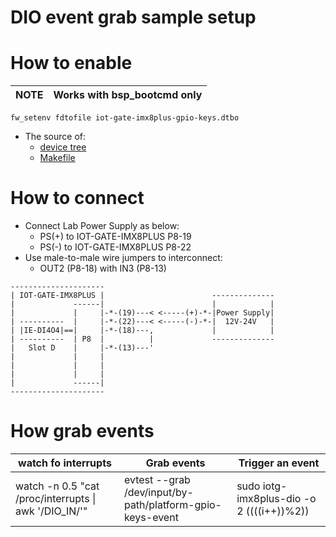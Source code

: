 # DIO event grab sample setup

# How to enable

|NOTE|Works with bsp_bootcmd only|
|---|---|

```
fw_setenv fdtofile iot-gate-imx8plus-gpio-keys.dtbo
```
* The source of:
  * [device tree](https://github.com/compulab-yokneam/linux-compulab/blob/linux-compulab_v6.1.22/arch/arm64/boot/dts/compulab/iot-gate-imx8plus-gpio-keys.dts)
  * [Makefile](https://github.com/compulab-yokneam/linux-compulab/blob/linux-compulab_v6.1.22/arch/arm64/boot/dts/compulab/Makefile#L33)

# How to connect
* Connect Lab Power Supply as below:
  * PS(+) to IOT-GATE-IMX8PLUS P8-19
  * PS(-) to IOT-GATE-IMX8PLUS P8-22
* Use male-to-male wire jumpers to interconnect:
  * OUT2 (P8-18) with IN3 (P8-13)

```
---------------------
| IOT-GATE-IMX8PLUS |                        --------------
|             ------|                        |            |
|             |     |-*-(19)---< <-----(+)-*-|Power Supply|
| ----------  |     |-*-(22)---< <-----(-)-*-|  12V-24V   |
| |IE-DI4O4|==|     |-*-(18)---,             |            |
| ----------  | P8  |          |             --------------
|   Slot D    |     |-*-(13)---'
|             |     |
|             |     |
|             |     |
|             ------|
---------------------
```

# How grab events

|watch fo interrupts|Grab events|Trigger an event|
|---|---|---|
|watch -n 0.5 "cat /proc/interrupts  \| awk '/DIO_IN/'"|evtest --grab /dev/input/by-path/platform-gpio-keys-event|sudo iotg-imx8plus-dio -o 2 $(($((i++))%2))|
